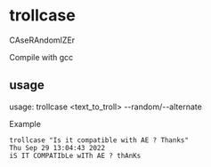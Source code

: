 # trollcase
CAseRAndomIZEr

Compile with gcc

## usage

usage: trollcase <text_to_troll> --random/--alternate

Example

```
trollcase "Is it compatible with AE ? Thanks"                                                                                                    Thu Sep 29 13:04:43 2022
iS IT COMPATIbLe wITh AE ? thAnKs
```
